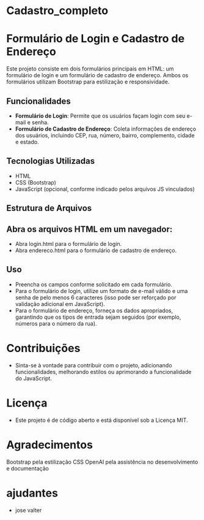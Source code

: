 # Cadastro_completo

# Formulário de Login e Cadastro de Endereço
 
Este projeto consiste em dois formulários principais em HTML: um formulário de login e um formulário de cadastro de endereço. Ambos os formulários utilizam Bootstrap para estilização e responsividade.
 
## Funcionalidades
 
- **Formulário de Login**: Permite que os usuários façam login com seu e-mail e senha.
- **Formulário de Cadastro de Endereço**: Coleta informações de endereço dos usuários, incluindo CEP, rua, número, bairro, complemento, cidade e estado.
 
## Tecnologias Utilizadas
 
- HTML
- CSS (Bootstrap)
- JavaScript (opcional, conforme indicado pelos arquivos JS vinculados)
 
## Estrutura de Arquivos
 
## Abra os arquivos HTML em um navegador:
 
* Abra login.html para o formulário de login.
* Abra endereco.html para o formulário de cadastro de endereço.
## Uso
 
* Preencha os campos conforme solicitado em cada formulário.
* Para o formulário de login, utilize um formato de e-mail válido e uma senha de pelo menos 6 caracteres (isso pode ser reforçado por validação adicional em JavaScript).
* Para o formulário de endereço, forneça os dados apropriados, garantindo que os tipos de entrada sejam seguidos (por exemplo, números para o número da rua).
 
# Contribuições
* Sinta-se à vontade para contribuir com o projeto, adicionando funcionalidades, melhorando estilos ou aprimorando a funcionalidade do JavaScript.
 
# Licença
* Este projeto é de código aberto e está disponível sob a Licença MIT.
 
# Agradecimentos
Bootstrap pela estilização CSS
OpenAI pela assistência no desenvolvimento e documentação
 
# ajudantes
* jose valter